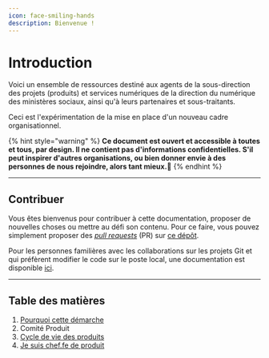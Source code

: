 ```yaml
---
icon: face-smiling-hands
description: Bienvenue !
---
```


# Introduction

Voici un ensemble de ressources destiné aux agents de la sous-direction des projets (produits) et services numériques de la direction du numérique des ministères sociaux, ainsi qu'à leurs partenaires et sous-traitants.

Ceci est l'expérimentation de la mise en place d'un nouveau cadre organisationnel.

{% hint style="warning" %}
**Ce document est ouvert et accessible à toutes et tous, par design. Il ne contient pas d'informations confidentielles. S'il peut inspirer d'autres organisations, ou bien donner envie à des personnes de nous rejoindre, alors tant mieux.💛**
{% endhint %}

***

## Contribuer

Vous êtes bienvenus pour contribuer à cette documentation, proposer de nouvelles choses ou mettre au défi son contenu. Pour ce faire, vous pouvez simplement proposer des [_pull requests_](https://docs.github.com/en/pull-requests/collaborating-with-pull-requests/proposing-changes-to-your-work-with-pull-requests/creating-a-pull-request) (PR) sur [ce dépôt](https://github.com/DNUM-SocialGouv/documentation).

Pour les personnes familières avec les collaborations sur les projets Git et qui préfèrent modifier le code sur le poste local, une documentation est disponible [ici](contribution-avancee.md).

***

## Table des matières

1. [Pourquoi cette démarche](Introduction/pourquoi-cette-demarche.md)
2. Comité Produit
3. [Cycle de vie des produits](Introduction/cycle-de-vie-produit.md)
4. [Je suis chef.fe de produit](Introduction/je-suis-chef.fe-de-produit.md)
